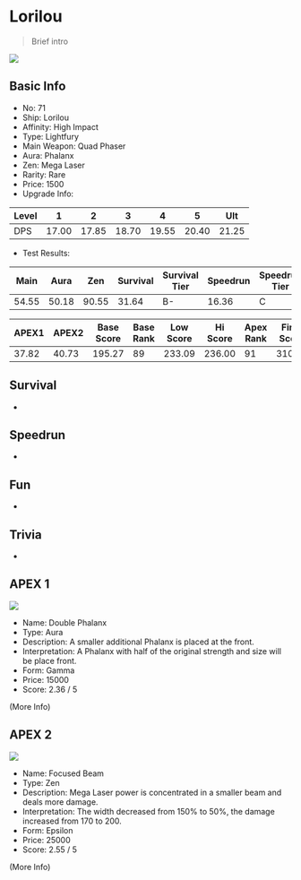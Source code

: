 # Lorilou

> Brief intro

<img src="/ships/ship_71.png" style={{zoom:1}}/>

## Basic Info

- No: 71
- Ship: Lorilou
- Affinity: High Impact
- Type: Lightfury
- Main Weapon: Quad Phaser
- Aura: Phalanx
- Zen: Mega Laser
- Rarity: Rare
- Price: 1500
- Upgrade Info: 

| Level | 1 | 2 | 3 | 4 | 5 | Ult |
|--|--|--|--|--|--|--|
| DPS | 17.00 | 17.85 | 18.70 | 19.55 | 20.40 | 21.25 |

- Test Results: 

| Main | Aura | Zen | Survival | Survival Tier | Speedrun | Speedrun Tier | Fun | Fun Tier |
|--|--|--|--|--|--|--|--|--|
| 54.55 | 50.18 | 90.55 | 31.64 | B- | 16.36 | C | 26.18 | C |

| APEX1 | APEX2 | Base Score | Base Rank | Low Score | Hi Score | Apex Rank | Final Score | FinalRank |
|--|--|--|--|--|--|--|--|--|
| 37.82 | 40.73 | 195.27 | 89 | 233.09 | 236.00 | 91 | 310.18 | 92 |

## Survival

-

## Speedrun

-

## Fun

-

## Trivia

-

## APEX 1

<img src="/ships/ship_71_apex_1.png" style={{zoom:1}}/>

- Name: Double Phalanx
- Type: Aura
- Description: A smaller additional Phalanx is placed at the front.
- Interpretation: A Phalanx with half of the original strength and size will be place front.
- Form: Gamma
- Price: 15000
- Score: 2.36 / 5

(More Info)

## APEX 2

<img src="/ships/ship_71_apex_2.png" style={{zoom:1}}/>

- Name: Focused Beam
- Type: Zen
- Description: Mega Laser power is concentrated in a smaller beam and deals more damage.
- Interpretation: The width decreased from 150% to 50%, the damage increased from 170 to 200.
- Form: Epsilon
- Price: 25000
- Score: 2.55 / 5

(More Info)
